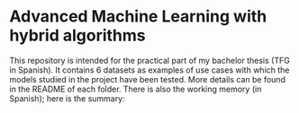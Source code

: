 # Advanced Machine Learning with hybrid algorithms

This repository is intended for the practical part of my bachelor thesis (TFG in Spanish). It contains 6 datasets as examples of use cases with which the models studied in the project have been tested. More details can be found in the README of each folder. There is also the working memory (in Spanish); here is the summary:
